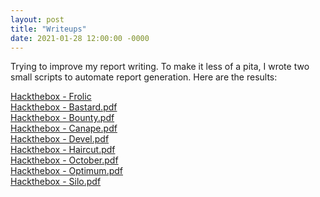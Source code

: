 ```yaml
---
layout: post
title: "Writeups"
date: 2021-01-28 12:00:00 -0000
---
```

Trying to improve my report writing. To make it less of a pita, I wrote two small scripts to automate report generation.
Here are the results:

[Hackthebox - Frolic](http://giovannifazi.com/writeups/Frolic.pdf)  
[Hackthebox - Bastard.pdf](http://giovannifazi.com/writeups/Bastard.pdf)  
[Hackthebox - Bounty.pdf](http://giovannifazi.com/writeups/Bounty.pdf)  
[Hackthebox - Canape.pdf](http://giovannifazi.com/writeups/Canape.pdf)  
[Hackthebox - Devel.pdf](http://giovannifazi.com/writeups/Devel.pdf)  
[Hackthebox - Haircut.pdf](http://giovannifazi.com/writeups/Haircut.pdf)  
[Hackthebox - October.pdf](http://giovannifazi.com/writeups/October.pdf)  
[Hackthebox - Optimum.pdf](http://giovannifazi.com/writeups/Optimum.pdf)  
[Hackthebox - Silo.pdf](http://giovannifazi.com/writeups/Silo.pdf)  



